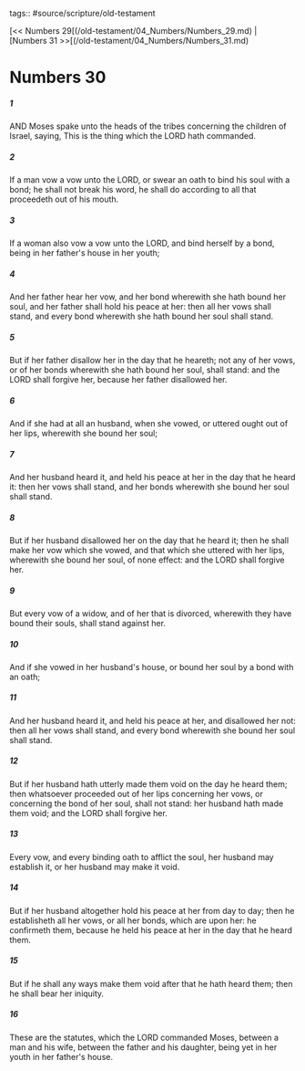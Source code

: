 tags:: #source/scripture/old-testament

[<< Numbers 29[(/old-testament/04_Numbers/Numbers_29.md) | [Numbers 31 >>[(/old-testament/04_Numbers/Numbers_31.md)

# Numbers 30

##### 1

AND Moses spake unto the heads of the tribes concerning the children of Israel, saying, This is the thing which the LORD hath commanded.

##### 2

If a man vow a vow unto the LORD, or swear an oath to bind his soul with a bond; he shall not break his word, he shall do according to all that proceedeth out of his mouth.

##### 3

If a woman also vow a vow unto the LORD, and bind herself by a bond, being in her father's house in her youth;

##### 4

And her father hear her vow, and her bond wherewith she hath bound her soul, and her father shall hold his peace at her: then all her vows shall stand, and every bond wherewith she hath bound her soul shall stand.

##### 5

But if her father disallow her in the day that he heareth; not any of her vows, or of her bonds wherewith she hath bound her soul, shall stand: and the LORD shall forgive her, because her father disallowed her.

##### 6

And if she had at all an husband, when she vowed, or uttered ought out of her lips, wherewith she bound her soul;

##### 7

And her husband heard it, and held his peace at her in the day that he heard it: then her vows shall stand, and her bonds wherewith she bound her soul shall stand.

##### 8

But if her husband disallowed her on the day that he heard it; then he shall make her vow which she vowed, and that which she uttered with her lips, wherewith she bound her soul, of none effect: and the LORD shall forgive her.

##### 9

But every vow of a widow, and of her that is divorced, wherewith they have bound their souls, shall stand against her.

##### 10

And if she vowed in her husband's house, or bound her soul by a bond with an oath;

##### 11

And her husband heard it, and held his peace at her, and disallowed her not: then all her vows shall stand, and every bond wherewith she bound her soul shall stand.

##### 12

But if her husband hath utterly made them void on the day he heard them; then whatsoever proceeded out of her lips concerning her vows, or concerning the bond of her soul, shall not stand: her husband hath made them void; and the LORD shall forgive her.

##### 13

Every vow, and every binding oath to afflict the soul, her husband may establish it, or her husband may make it void.

##### 14

But if her husband altogether hold his peace at her from day to day; then he establisheth all her vows, or all her bonds, which are upon her: he confirmeth them, because he held his peace at her in the day that he heard them.

##### 15

But if he shall any ways make them void after that he hath heard them; then he shall bear her iniquity.

##### 16

These are the statutes, which the LORD commanded Moses, between a man and his wife, between the father and his daughter, being yet in her youth in her father's house.
